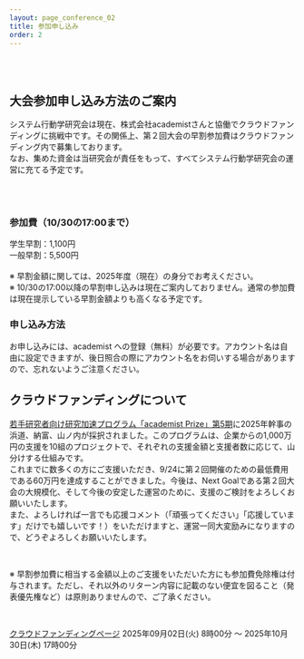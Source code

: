 ```yaml
---
layout: page_conference_02
title: 参加申し込み
order: 2
---
```


<br>
<br>

## 大会参加申し込み方法のご案内

システム行動学研究会は現在、株式会社academistさんと協働でクラウドファンディングに挑戦中です。その関係上、第２回大会の早割参加費はクラウドファンディング内で募集しております。<br>
なお、集めた資金は当研究会が責任をもって、すべてシステム行動学研究会の運営に充てる予定です。

<br><br>

### 参加費（10/30の17:00まで）

学生早割：1,100円<br>
一般早割：5,500円<br>
<br>
※ 早割金額に関しては、2025年度（現在）の身分でお考えください。
<br>
※ 10/30の17:00以降の早割申し込みは現在ご案内しておりません。通常の参加費は現在提示している早割金額よりも高くなる予定です。

### 申し込み方法

お申し込みには、academist への登録（無料）が必要です。アカウント名は自由に設定できますが、後日照合の際にアカウント名をお伺いする場合がありますので、忘れないようご注意ください。

## クラウドファンディングについて

[若手研究者向け研究加速プログラム「academist Prize」第5期](https://www.corp.academist-cf.com/post/press250513)に2025年幹事の浜道、納富、山ノ内が採択されました。このプログラムは、企業からの1,000万円の支援を10組のプロジェクトで、それぞれの支援金額と支援者数に応じて、山分けする仕組みです。<br>
これまでに数多くの方にご支援いただき、9/24に第２回開催のための最低費用である60万円を達成することができました。今後は、Next Goalである第２回大会の大規模化、そして今後の安定した運営のために、支援のご検討をよろしくお願いいたします。<br>
また、よろしければ一言でも応援コメント（「頑張ってください」「応援しています」だけでも嬉しいです！）をいただけますと、運営一同大変励みになりますので、どうぞよろしくお願いいたします。

<br>

※ 早割参加費に相当する金額以上のご支援をいただいた方にも参加費免除権は付与されます。ただし、それ以外のリターン内容に記載のない便宜を図ること（発表優先権など）は原則ありませんので、ご了承ください。

<br>

[クラウドファンディングページ](https://academist-cf.com/projects/395)
2025年09月02日(火) 8時00分 〜 2025年10月30日(木) 17時00分
